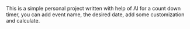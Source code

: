 This is a simple personal project written with help of AI for a count down timer, you can add event name, the desired date, add some customization and calculate.
